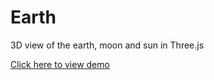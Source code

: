 Earth
=====

3D view of the earth, moon and sun in Three.js

[Click here to view demo](http://noobsonly.com/samples/earth/)
